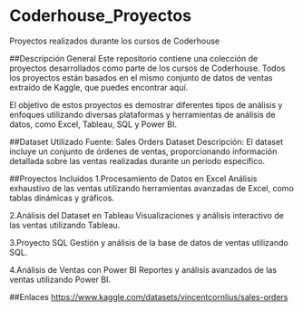 # Coderhouse_Proyectos
Proyectos realizados durante los cursos de Coderhouse

##Descripción General
Este repositorio contiene una colección de proyectos desarrollados como parte de los cursos de Coderhouse. Todos los proyectos están basados en el mismo conjunto de datos de ventas extraído de Kaggle, que puedes encontrar aquí.

El objetivo de estos proyectos es demostrar diferentes tipos de análisis y enfoques utilizando diversas plataformas y herramientas de análisis de datos, como Excel, Tableau, SQL y Power BI.

##Dataset Utilizado
Fuente: Sales Orders Dataset
Descripción: El dataset incluye un conjunto de órdenes de ventas, proporcionando información detallada sobre las ventas realizadas durante un periodo específico.

##Proyectos Incluidos
1.Procesamiento de Datos en Excel
  Análisis exhaustivo de las ventas utilizando herramientas avanzadas de Excel, como tablas dinámicas y gráficos.

2.Análisis del Dataset en Tableau
  Visualizaciones y análisis interactivo de las ventas utilizando Tableau.

3.Proyecto SQL
Gestión y análisis de la base de datos de ventas utilizando SQL.

4.Análisis de Ventas con Power BI
  Reportes y análisis avanzados de las ventas utilizando Power BI.

##Enlaces
https://www.kaggle.com/datasets/vincentcornlius/sales-orders
